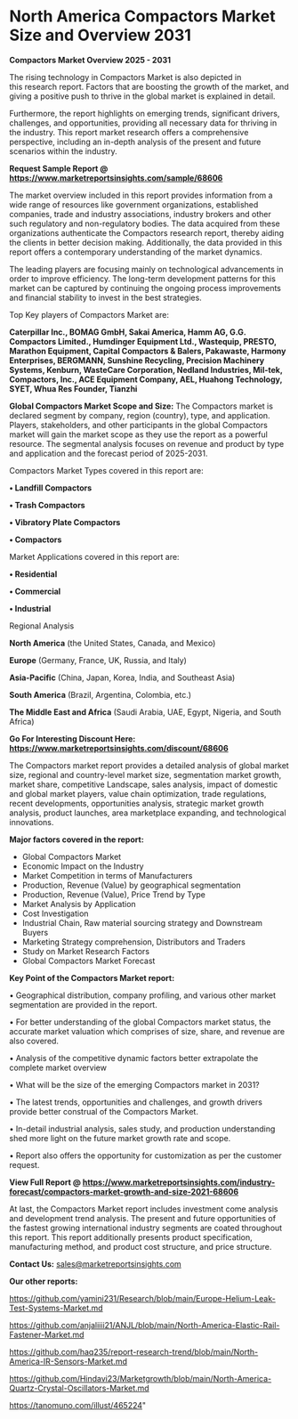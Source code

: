  # North America Compactors Market Size and Overview 2031

<Strong> Compactors Market Overview 2025 - 2031</strong>

The rising technology in Compactors Market is also depicted in this research report. Factors that are boosting the growth of the market, and giving a positive push to thrive in the global market is explained in detail.

Furthermore, the report highlights on emerging trends, significant drivers, challenges, and opportunities, providing all necessary data for thriving in the industry. This report market research offers a comprehensive perspective, including an in-depth analysis of the present and future scenarios within the industry.

<strong>Request Sample Report @ <a href=https://www.marketreportsinsights.com/sample/68606>https://www.marketreportsinsights.com/sample/68606</a></strong>

The market overview included in this report provides information from a wide range of resources like government organizations, established companies, trade and industry associations, industry brokers and other such regulatory and non-regulatory bodies. The data acquired from these organizations authenticate the Compactors research report, thereby aiding the clients in better decision making. Additionally, the data provided in this report offers a contemporary understanding of the market dynamics.

The leading players are focusing mainly on technological advancements in order to improve efficiency. The long-term development patterns for this market can be captured by continuing the ongoing process improvements and financial stability to invest in the best strategies.

Top Key players of Compactors Market are:

<strong>Caterpillar Inc., BOMAG GmbH, Sakai America, Hamm AG, G.G. Compactors Limited., Humdinger Equipment Ltd., Wastequip, PRESTO, Marathon Equipment, Capital Compactors & Balers, Pakawaste, Harmony Enterprises, BERGMANN, Sunshine Recycling, Precision Machinery Systems, Kenburn, WasteCare Corporation, Nedland Industries, Mil-tek, Compactors, Inc., ACE Equipment Company, AEL, Huahong Technology, SYET, Whua Res Founder, Tianzhi</strong>

<strong><b>Global Compactors Market Scope and Size:</b></strong>
The Compactors market is declared segment by company, region (country), type, and application. Players, stakeholders, and other participants in the global Compactors market will gain the market scope as they use the report as a powerful resource. The segmental analysis focuses on revenue and product by type and application and the forecast period of 2025-2031.

Compactors Market Types covered in this report are:

<strong>• Landfill Compactors

• Trash Compactors

• Vibratory Plate Compactors

• Compactors</strong>

Market Applications covered in this report are:

<strong>• Residential

• Commercial

• Industrial</strong> 

Regional Analysis

<strong>North America</strong> (the United States, Canada, and Mexico)

<strong>Europe</strong> (Germany, France, UK, Russia, and Italy)

<strong>Asia-Pacific</strong> (China, Japan, Korea, India, and Southeast Asia)

<strong>South America</strong> (Brazil, Argentina, Colombia, etc.)

<strong>The Middle East and Africa</strong> (Saudi Arabia, UAE, Egypt, Nigeria, and South Africa)

<strong>Go For Interesting Discount Here: <a href=https://www.marketreportsinsights.com/discount/68606>https://www.marketreportsinsights.com/discount/68606</a></strong>

The Compactors market report provides a detailed analysis of global market size, regional and country-level market size, segmentation market growth, market share, competitive Landscape, sales analysis, impact of domestic and global market players, value chain optimization, trade regulations, recent developments, opportunities analysis, strategic market growth analysis, product launches, area marketplace expanding, and technological innovations.

<strong><b>Major factors covered in the report:</b></strong>
<ul>
  <li>Global Compactors Market </li>
  <li>Economic Impact on the Industry</li>
  <li>Market Competition in terms of Manufacturers</li>
  <li>Production, Revenue (Value) by geographical segmentation</li>
  <li>Production, Revenue (Value), Price Trend by Type</li>
  <li>Market Analysis by Application</li>
  <li>Cost Investigation</li>
  <li>Industrial Chain, Raw material sourcing strategy and Downstream Buyers</li>
  <li>Marketing Strategy comprehension, Distributors and Traders</li>
  <li>Study on Market Research Factors</li>
  <li>Global Compactors Market Forecast</li>
</ul>

<strong><b>Key Point of the Compactors Market report:</b></strong>

• Geographical distribution, company profiling, and various other market segmentation are provided in the report.

• For better understanding of the global Compactors market status, the accurate market valuation which comprises of size, share, and revenue are also covered.

• Analysis of the competitive dynamic factors better extrapolate the complete market overview

• What will be the size of the emerging Compactors market in 2031?

• The latest trends, opportunities and challenges, and growth drivers provide better construal of the Compactors Market.

• In-detail industrial analysis, sales study, and production understanding shed more light on the future market growth rate and scope.

• Report also offers the opportunity for customization as per the customer request.

<strong><b>View Full Report @ <a href=https://www.marketreportsinsights.com/industry-forecast/compactors-market-growth-and-size-2021-68606>https://www.marketreportsinsights.com/industry-forecast/compactors-market-growth-and-size-2021-68606</a></b></strong>


At last, the Compactors Market report includes investment come analysis and development trend analysis. The present and future opportunities of the fastest growing international industry segments are coated throughout this report. This report additionally presents product specification, manufacturing method, and product cost structure, and price structure.

<strong>Contact Us:</strong>
sales@marketreportsinsights.com

<strong>Our other reports:</strong>

<a href=https://github.com/yamini231/Research/blob/main/Europe-Helium-Leak-Test-Systems-Market.md>https://github.com/yamini231/Research/blob/main/Europe-Helium-Leak-Test-Systems-Market.md</a>

<a href=https://github.com/anjaliiii21/ANJL/blob/main/North-America-Elastic-Rail-Fastener-Market.md>https://github.com/anjaliiii21/ANJL/blob/main/North-America-Elastic-Rail-Fastener-Market.md</a>

<a href=https://github.com/haq235/report-research-trend/blob/main/North-America-IR-Sensors-Market.md>https://github.com/haq235/report-research-trend/blob/main/North-America-IR-Sensors-Market.md</a>

<a href=https://github.com/Hindavi23/Marketgrowth/blob/main/North-America-Quartz-Crystal-Oscillators-Market.md>https://github.com/Hindavi23/Marketgrowth/blob/main/North-America-Quartz-Crystal-Oscillators-Market.md</a>

<a href=https://tanomuno.com/illust/465224>https://tanomuno.com/illust/465224</a>"
